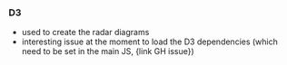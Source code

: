 ### D3

- used to create the radar diagrams
- interesting issue at the moment to load the D3 dependencies (which need to be set in the main JS, {link GH issue})
